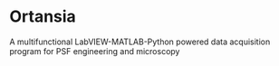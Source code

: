 # Ortansia
A multifunctional LabVIEW-MATLAB-Python powered data acquisition program for PSF engineering and microscopy
